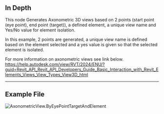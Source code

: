 ## In Depth
This node Generates Axonometric 3D views based on 2 points (start point (eye point), end point (target)), a defined element, a unique view name and Yes/No value for element isolation.

In this example, 2 points are generated, a unique view name is defined based on the element selected and a yes value is given so that the selected element is isolated.

For more information on axonometric views see link below.
https://help.autodesk.com/view/RVT/2024/ENU/?guid=Revit_API_Revit_API_Developers_Guide_Basic_Interaction_with_Revit_Elements_Views_View_Types_View3D_html

___
## Example File

![AxonometricView.ByEyePointTargetAndElement](./Revit.Elements.Views.AxonometricView.ByEyePointTargetAndElement_img.jpg)
